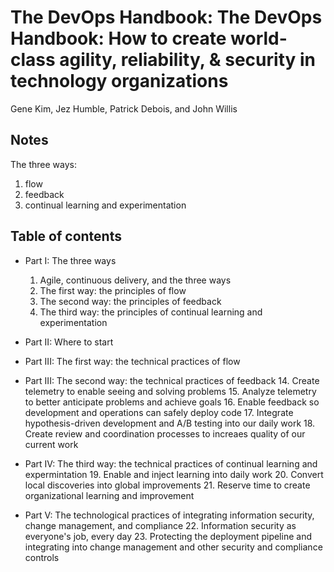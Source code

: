 # The DevOps Handbook: The DevOps Handbook: How to create world-class agility, reliability, & security in technology organizations

Gene Kim, Jez Humble, Patrick Debois, and John Willis

## Notes

The three ways:

1. flow
2. feedback
2. continual learning and experimentation

## Table of contents

* Part I: The three ways
    1. Agile, continuous delivery, and the three ways
    2. The first way: the principles of flow
    3. The second way: the principles of feedback
    4. The third way: the principles of continual learning and experimentation
* Part II: Where to start

* Part III: The first way: the technical practices of flow
    
* Part III: The second way: the technical practices of feedback
    14. Create telemetry to enable seeing and solving problems
    15. Analyze telemetry to better anticipate problems and achieve goals
    16. Enable feedback so development and operations can safely deploy code
    17. Integrate hypothesis-driven development and A/B testing into our daily work
    18. Create review and coordination processes to increaes quality of our current work
* Part IV: The third way: the technical practices of continual learning and expermintation
    19. Enable and inject learning into daily work
    20. Convert local discoveries into global improvements
    21. Reserve time to create organizational learning and improvement
* Part V: The technological practices of integrating information security, change management, and compliance
    22. Information security as everyone's job, every day
    23. Protecting the deployment pipeline and integrating into change management
        and other security and compliance controls

